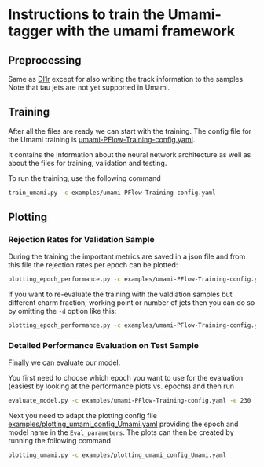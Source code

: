 # Instructions to train the Umami-tagger with the umami framework

## Preprocessing

Same as [Dl1r](DL1r-instructions.md) except for also writing the track information to the samples. Note that tau jets are not yet supported in Umami.

## Training

After all the files are ready we can start with the training. The config file for the Umami training is [umami-PFlow-Training-config.yaml](https://gitlab.cern.ch/atlas-flavor-tagging-tools/algorithms/umami/-/blob/master/examples/umami-PFlow-Training-config.yaml).

It contains the information about the neural network architecture as well as about the files for training, validation and testing.

To run the training, use the following command

```bash
train_umami.py -c examples/umami-PFlow-Training-config.yaml
```

## Plotting

### Rejection Rates for Validation Sample

During the training the important metrics are saved in a json file and from this file the rejection rates per epoch can be plotted:

```bash
plotting_epoch_performance.py -c examples/umami-PFlow-Training-config.yaml -d umami_dev/validation_WP0p77_fc0p018_100000jets_Dict.json
```

If you want to re-evaluate the training with the valdiation samples but different charm fraction, working point or number of jets then you can do so by omitting the `-d` option like this:

```bash
plotting_epoch_performance.py -c examples/umami-PFlow-Training-config.yaml --beff 0.6 --cfrac 0.08 --nJets 300000
```

### Detailed Performance Evaluation on Test Sample

Finally we can evaluate our model.

You first need to choose which epoch you want to use for the evaluation (easiest by looking at the performance plots vs. epochs) and then run

```bash
evaluate_model.py -c examples/umami-PFlow-Training-config.yaml -e 230
```

Next you need to adapt the plotting config file [examples/plotting_umami_config_Umami.yaml](https://gitlab.cern.ch/atlas-flavor-tagging-tools/algorithms/umami/-/blob/master/examples/plotting_umami_config_Umami.yaml) providing the epoch and model name in the `Eval_parameters`. The plots can then be created by running the following command

```bash
plotting_umami.py -c examples/plotting_umami_config_Umami.yaml
```
